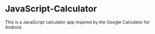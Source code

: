 # JavaScript-Calculator
This is a JavaScript calculator app inspired by the Google Calculator for Android.
